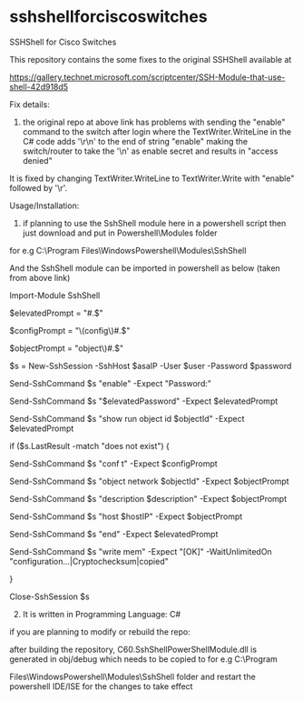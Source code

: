 # sshshellforciscoswitches
SSHShell for Cisco Switches


This repository contains the some fixes to the original SSHShell available at

https://gallery.technet.microsoft.com/scriptcenter/SSH-Module-that-use-shell-42d918d5

Fix details:
1) the original repo at above link has problems with sending the "enable" command to the switch after login where the TextWriter.WriteLine in the C# code adds '\r\n' to the end of string "enable" making the switch/router to take the '\n' as enable secret and results in "access denied"

It is fixed by changing TextWriter.WriteLine to TextWriter.Write with "enable" followed by '\r'.

Usage/Installation:

1) if planning to use the SshShell module here in a powershell script then just download and put in Powershell\Modules folder

for e.g C:\Program Files\WindowsPowershell\Modules\SshShell

And the SshShell module can be imported in powershell as below (taken from above link)

Import-Module SshShell 
 
$elevatedPrompt = "#.$" 

$configPrompt = "\(config\)#.$" 

$objectPrompt = "object\)#.$" 
 
$s = New-SshSession -SshHost $asaIP -User $user -Password $password 

Send-SshCommand $s "enable" -Expect "Password:" 

Send-SshCommand $s "$elevatedPassword" -Expect $elevatedPrompt 
 
Send-SshCommand $s "show run object id $objectId" -Expect $elevatedPrompt 
     
if ($s.LastResult -match "does not exist") { 
 
 Send-SshCommand $s "conf t" -Expect $configPrompt 
 
 Send-SshCommand $s "object network $objectId" -Expect $objectPrompt 
 
 Send-SshCommand $s "description $description" -Expect $objectPrompt 
 
 Send-SshCommand $s "host $hostIP" -Expect $objectPrompt 
 
 Send-SshCommand $s "end" -Expect $elevatedPrompt 
  
  Send-SshCommand $s "write mem" -Expect "[OK]" -WaitUnlimitedOn "configuration\.\.\.|Cryptochecksum|copied" 

} 

 
Close-SshSession $s

2) It is written in Programming Language: C#

if you are planning to modify or rebuild the repo: 

after building the repository, C60.SshShellPowerShellModule.dll is generated in obj/debug which needs to be copied to for e.g C:\Program 

Files\WindowsPowershell\Modules\SshShell folder and restart the powershell IDE/ISE for the changes to take effect

